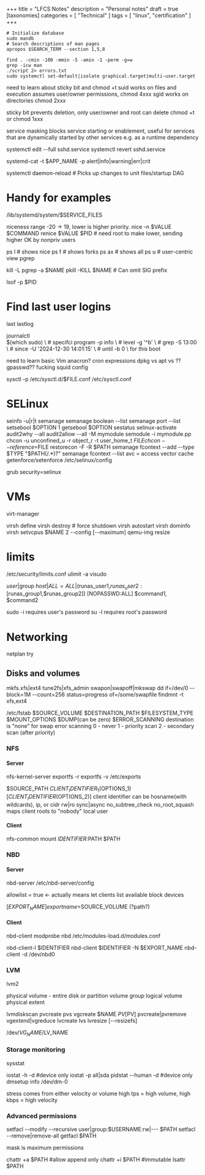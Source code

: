 +++
title = "LFCS Notes"
description = "Personal notes"
draft = true
[taxonomies]
categories = [ "Technical" ]
tags = [ "linux", "certification" ]
+++

```
# Initialize database
sudo mandb
# Search descriptions of man pages
apropos $SEARCH_TERM --section 1,5,8
```

```
find . -cmin -100 -mmin -5 -amin -1 -perm -g=w
grep -icw man
./script 2> errors.txt
sudo systemctl set-default|isolate graphical.target|multi-user.target
```
need to learn about sticky bit and chmod +t
suid works on files and execution assumes user/owner permissions, chmod 4xxx
sgid works on directories chmod 2xxx

sticky bit prevents deletion, only user/owner and root can delete
chmod +t or chmod 1xxx

service masking blocks service starting or enablement,
useful for services that are dynamically started by other services e.g. as a runtime dependency

systemctl edit --full sshd.service
systemctl revert sshd.service

systemd-cat -t $APP_NAME -p alert|info|warning|err|crit

systemctl daemon-reload # Picks up changes to unit files/startup DAG

# Handy for examples
/lib/systemd/system/$SERVICE_FILES

niceness range -20 -> 19, lower is higher priority.
nice -n $VALUE $COMMAND
renice $VALUE $PID # need root to make lower, sending higher OK by nonpriv users

ps l # shows nice
ps f # shows forks
ps ax # shows all
ps u # user-centric view
pgrep

kill -L
pgrep -a $NAME
pkill -KILL $NAME # Can omit SIG prefix

lsof -p $PID

# Find last user logins
last
lastlog

journalctl \
  $(which sudo) \ # specifci program
  -p info \ # level
  -g '^b' \ # grep
  -S 13:00 \ # since
  -U '2024-12-30 14:01:15' \ # until
  -b 0 \ for this boot


need to learn basic Vim
anacron?
cron expressions
dpkg vs apt vs ??
gpasswd??
fucking squid config

sysctl -p /etc/sysctl.d/$FILE.conf
/etc/sysctl.conf

# SELinux

seinfo -u|r|t
semanage
semanage boolean --list
semanage port --list
setsebool $OPTION 1
getsebool $OPTION
sestatus
selinux-activate
audit2why --all
audit2allow --all -M mymodule
semodule -i mymodule.pp
chcon -u unconfined_u  -r object_r -t user_home_t $FILE
chcon  --reference=$FILE
restorecon -F -R $PATH
semanage fcontext --add --type $TYPE "$PATH(/.*)?"
semanage fcontext --list
avc = access vector cache
getenforce/setenforce
/etc/selinux/config

grub security=selinux

# VMs

virt-manager

virsh define
virsh destroy # force shutdown
virsh autostart
virsh dominfo
virsh setvcpus $NAME 2 --config [--maximum]
qemu-img resize

# limits

/etc/security/limits.conf
ulimit -a
visudo

$user|%$group $host|ALL=ALL|($runas_user1,$runas_user2:[$runas_group1,$runas_group2]) [NOPASSWD:ALL] $command1, $command2

sudo -i requires user's password
su -l requires root's password

# Networking

netplan try

## Disks and volumes

mkfs.xfs|ext4
tune2fs|xfs_admin
swapon|swapoff|mkswap
dd if=/dev/0 --block=1M --count=256 status=progress of=/some/swapfile
findmnt -t xfs,ext4

/etc/fstab
$SOURCE_VOLUME $DESTINATION_PATH $FILESYSTEM_TYPE $MOUNT_OPTIONS $DUMP(can be zero) $ERROR_SCANNING
destination is "none" for swap
error scanning
0 - never
1 - priority scan
2 - secondary scan (after priority)

### NFS

#### Server

nfs-kernel-server
exportfs -r
exportfs -v
/etc/exports

$SOURCE_PATH $CLIENT_IDENTIFIER_1($OPTIONS_1) [$CLIENT_IDENTIFIER($OPTIONS_2)]
client identifier can be hosname(with wildcards), ip, or cidr
rw|ro
sync|async
no_subtree_check
no_root_squash maps client roots to "nobody" local user

#### Client

nfs-common
mount $IDENTIFIER:$PATH $PATH

### NBD

#### Server

nbd-server
/etc/nbd-server/config

allowlist = true <- actually means let clients list available block devices

[$EXPORT_NAME]
  exportname=$SOURCE_VOLUME (?path?)

#### Client

nbd-client
modprobe nbd
/etc/modules-load.d/modules.conf

nbd-client-l $IDENTIFIER
nbd-client $IDENTIFIER -N $EXPORT_NAME
nbd-client -d /dev/nbd0

### LVM

lvm2

physical volume - entire disk or partition
volume group
logical volume
physical extent

lvmdiskscan
pvcreate
pvs
vgcreate $NAME $PV [$PV]
pvcreate|pvremove
vgextend|vgreduce
lvcreate
lvs
lvresize [--resizefs]

/dev/$VG_NAME/$LV_NAME

### Storage monitoring

sysstat

iostat -h -d #device only
iostat -p all|sda
pidstat --human -d #device only
dmsetup info /dev/dm-0

stress comes from either velocity or volume
high tps = high volume, high kbps = high velocity

### Advanced permissions

setfacl --modify --recursive user|group:$USERNAME:rw|--- $PATH
setfacl --remove|remove-all
getfacl $PATH

mask is maximum permissions

chattr +a $PATH #allow append only
chattr +i $PATH #immutable
lsattr $PATH
